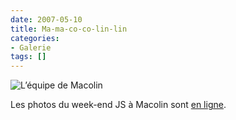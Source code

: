 ```yaml
---
date: 2007-05-10
title: Ma-ma-co-co-lin-lin
categories:
- Galerie
tags: []
---
```

 <img src="https://dlgjp9x71cipk.cloudfront.net/2007/05/macolin.png" alt="L’équipe de Macolin" />

Les photos du week-end JS à Macolin sont <a href="https://www.alienlebarge.ch/picsengine/#album=8" title="Les photos de Macolin">en ligne</a>.
